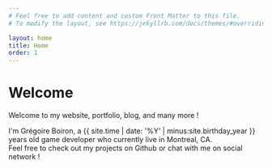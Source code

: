```yaml
---
# Feel free to add content and custom Front Matter to this file.
# To modify the layout, see https://jekyllrb.com/docs/themes/#overriding-theme-defaults

layout: home
title: Home
order: 1
---
```


# Welcome

Welcome to my website, portfolio, blog, and many more !

I'm Grégoire Boiron, a {{ site.time | date: '%Y' | minus:site.birthday_year }} years old game developer who currently live in Montreal, CA.   
Feel free to check out my projects on Github or chat with me on social network ! 